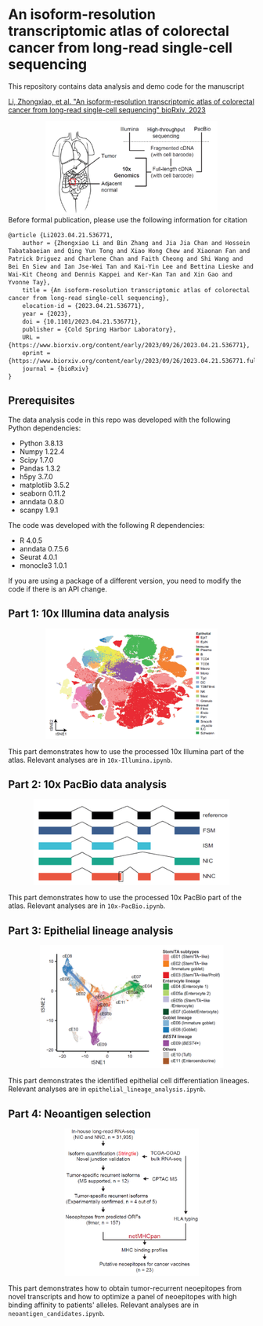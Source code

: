 # An isoform-resolution transcriptomic atlas of colorectal cancer from long-read single-cell sequencing

This repository contains data analysis and demo code for the manuscript 

[Li, Zhongxiao, et al. "An isoform-resolution transcriptomic atlas of colorectal cancer from long-read single-cell sequencing" bioRxiv, 2023](https://www.biorxiv.org/content/10.1101/2023.04.21.536771v3)
<div align="center">
  <img src="images/main.png" width="350" height="190">
</div>
Before formal publication, please use the following information for citation

```
@article {Li2023.04.21.536771,
	author = {Zhongxiao Li and Bin Zhang and Jia Jia Chan and Hossein Tabatabaeian and Qing Yun Tong and Xiao Hong Chew and Xiaonan Fan and Patrick Driguez and Charlene Chan and Faith Cheong and Shi Wang and Bei En Siew and Ian Jse-Wei Tan and Kai-Yin Lee and Bettina Lieske and Wai-Kit Cheong and Dennis Kappei and Ker-Kan Tan and Xin Gao and Yvonne Tay},
	title = {An isoform-resolution transcriptomic atlas of colorectal cancer from long-read single-cell sequencing},
	elocation-id = {2023.04.21.536771},
	year = {2023},
	doi = {10.1101/2023.04.21.536771},
	publisher = {Cold Spring Harbor Laboratory},
	URL = {https://www.biorxiv.org/content/early/2023/09/26/2023.04.21.536771},
	eprint = {https://www.biorxiv.org/content/early/2023/09/26/2023.04.21.536771.full.pdf},
	journal = {bioRxiv}
}
```

## Prerequisites
The data analysis code in this repo was developed with the following Python dependencies:
- Python 3.8.13
- Numpy 1.22.4
- Scipy 1.7.0
- Pandas 1.3.2
- h5py 3.7.0
- matplotlib 3.5.2
- seaborn 0.11.2
- anndata 0.8.0
- scanpy 1.9.1

The code was developed with the following R dependencies:
- R 4.0.5
- anndata 0.7.5.6
- Seurat 4.0.1
- monocle3 1.0.1

If you are using a package of a different version, you need to modify the code if there is an API change.
## Part 1: 10x Illumina data analysis
<div align="center">
  <img src="images/10x_Illumina.png" width="350" height="225">
</div>

This part demonstrates how to use the processed 10x Illumina part of the atlas. Relevant analyses are in `10x-Illumina.ipynb`.

## Part 2: 10x PacBio data analysis
<div align="center">
  <img src="images/10x_PacBio.png" width="400" height="175">
</div>

This part demonstrates how to use the processed 10x PacBio part of the atlas. Relevant analyses are in `10x-PacBio.ipynb`.

## Part 3: Epithelial lineage analysis
<div align="center">
  <img src="images/lineage_analysis.png" width="375" height="250">
</div>

This part demonstrates the identified epithelial cell differentiation lineages. Relevant analyses are in `epithelial_lineage_analysis.ipynb`.

## Part 4: Neoantigen selection
<div align="center">
  <img src="images/neoantigen.png" width="275" height="300">
</div>

This part demonstrates how to obtain tumor-recurrent neoepitopes from novel transcripts and how to optimize a panel of neoepitopes with high binding affinity to patients' alleles. Relevant analyses are in `neoantigen_candidates.ipynb`.